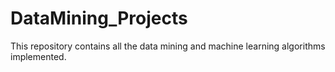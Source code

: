 # DataMining_Projects
This repository contains all the data mining and machine learning algorithms implemented.

